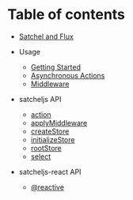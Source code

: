 # Table of contents

* [Satchel and Flux](satchel-and-flux.md)

* Usage
  * [Getting Started](usage/getting-started.md)
  * [Asynchronous Actions](usage/async-actions.md)
  * [Middleware](usage/middleware.md)

* satcheljs API
  * [action](api/action.md)
  * [applyMiddleware](api/applyMiddleware.md)
  * [createStore](api/createStore.md)
  * [initializeStore](api/initializeStore.md)
  * [rootStore](api/rootStore.md)
  * [select](api/select.md)

* satcheljs-react API
  * [@reactive](api/satcheljs-react/reactive.md)